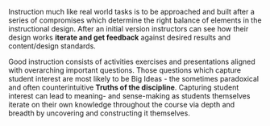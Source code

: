<p><span style=font-weight: 400;>Instruction much like real world tasks is to be approached and built after a series of compromises which determine the right balance of elements in the instructional design. After an initial version instructors can see how their design works </span><strong>iterate and get feedback</strong><span style=font-weight: 400;> against desired results and content/design standards.</span></p>

<p><span style=font-weight: 400;>Good instruction consists of activities exercises and presentations aligned with overarching important questions. Those questions which capture student interest are most likely to be Big Ideas - the sometimes paradoxical and often counterintuitive </span><strong>Truths of the discipline</strong><span style=font-weight: 400;>. Capturing student interest can lead to meaning- and sense-making as students themselves iterate on their own knowledge throughout the course via depth and breadth by uncovering and constructing it themselves.</span></p>